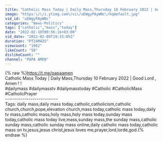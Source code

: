 ```yaml
---
title: "Catholic Mass Today | Daily Mass,Thursday 10 February 2022 | Good Lord , Amen ! !"
image: "https:\/\/i.ytimg.com\/vi\/uEWgyPAyWNc\/hqdefault.jpg"
vid_id: "uEWgyPAyWNc"
categories: "News-Politics"
tags: ["catholic","mass","today"]
date: "2022-02-10T09:56:16+03:00"
vid_date: "2022-02-09T19:15:05Z"
duration: "PT24M42S"
viewcount: "1962"
likeCount: "58"
dislikeCount: ""
channel: "PAPA AMEN"
---
```

{% raw %}<a rel="nofollow" target="blank" href="https://t.me/papaamen">https://t.me/papaamen</a><br />Catholic Mass Today | Daily Mass,Thursday 10 February 2022 | Good Lord , Amen ! !<br />#dailymass #dailymasstv #dailymasstoday #Catholic #CatholicMass #CatholicPrayer<br />---------------------------<br />Tags: daily mass,daily mass today,catholic,catholicism,catholic church,church,pope,elevation church,mass today,catholic mass today,daily tv mass,catholic mass,holy mass,holy mass today,sunday mass today,catholic mass today live,mass,sunday mass,the sunday mass,catholic sunday mass,catholic sunday mass online,daily catholic mass today,catholic mass on tv,jesus,jesus christ,jesus loves me,prayer,lord,lorde,god.{% endraw %}
